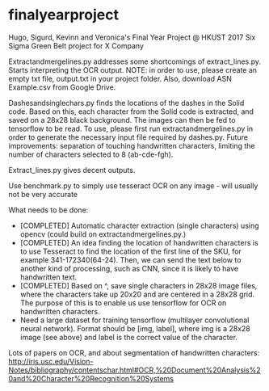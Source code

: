 # finalyearproject
Hugo, Sigurd, Kevinn and Veronica's Final Year Project @ HKUST 2017
Six Sigma Green Belt project for X Company


Extractandmergelines.py addresses some shortcomings of extract_lines.py. Starts interpreting the OCR output. NOTE: in order to use, please create an empty txt file, output.txt in your project folder. Also, download ASN Example.csv from Google Drive. 

Dashesandsinglechars.py finds the locations of the dashes in the Solid code. Based on this, each character from the Solid code is extracted, and saved on a 28x28 black background. The images can then be fed to tensorflow to be read. To use, please first run extractandmergelines.py in order to generate the necessary input file required by dashes.py. Future improvements: separation of touching handwritten characters, limiting the number of characters selected to 8 (ab-cde-fgh).

Extract_lines.py gives decent outputs. 

Use benchmark.py to simply use tesseract OCR on any image - will usually not be very accurate


What needs to be done: 
 - [COMPLETED] Automatic character extraction (single characters) using opencv (could build on extractandmergelines.py.)
- [COMPLETED] An idea finding the location of handwritten characters is to use Tesseract to find the location of the first line of the SKU, for example 341-172340(64-24). Then, we can send the text below to another kind of processing, such as CNN, since it is likely to have handwritten text. 
 - [COMPLETED] Based on ^, save single characters in 28x28 image files, where the characters take up 20x20 and are centered in a 28x28 grid. The purpose of this is to enable us use tensorflow for OCR on handwritten characters.
 - Need a large dataset for training tensorflow (multilayer convolutional neural network). Format should be [img, label], where img is a 28x28 image (see above) and label is the correct value of the character. 
 
 

Lots of papers on OCR, and about segmentation of handwritten characters:  
http://iris.usc.edu/Vision-Notes/bibliography/contentschar.html#OCR,%20Document%20Analysis%20and%20Character%20Recognition%20Systems
